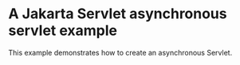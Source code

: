 # A Jakarta Servlet asynchronous servlet example

This example demonstrates how to create an asynchronous Servlet.
